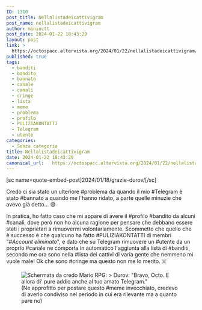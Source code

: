 ```yaml
---
ID: 1310
post_title: Nellalistadeicattivigram
post_name: nellalistadeicattivigram
author: minioctt
post_date: 2024-01-22 18:43:29
layout: post
link: >
  https://octospacc.altervista.org/2024/01/22/nellalistadeicattivigram/
published: true
tags:
  - banditi
  - bandito
  - bannato
  - canale
  - canali
  - cringe
  - lista
  - meme
  - problema
  - profilo
  - PULIZIAKONTATTI
  - Telegram
  - utente
categories:
  - Senza categoria
title: Nellalistadeicattivigram
date: 2024-01-22 18:43:29
canonical_url:   https://octospacc.altervista.org/2024/01/22/nellalistadeicattivigram/
---
```

<!-- wp:paragraph -->
<p>[sc name=quote-embed-post]2024/01/18/grazie-durov/[/sc]</p>
<!-- /wp:paragraph -->

<!-- wp:paragraph -->
<p>Credo ci sia stato un ulteriore #problema da quando il mio #Telegram è stato #bannato a quando me l'hanno ridato, a parte quelle minuzie che avevo già detto... 😅</p>
<!-- /wp:paragraph -->

<!-- wp:paragraph -->
<p>In pratica, ho fatto caso che mi appare di avere il #profilo #bandito da alcuni #canali, dove però non ho alcuna ragione per pensare che debbano essere stati i proprietari a rimuovermi volontariamente. Scommetto che quello che è successo è che qualcuno ha fatto #PULIZIAKONTATTI di membri "#<em>Account eliminato</em>", e dato che su Telegram rimuovere un #utente da un proprio #canale ne comporta in automatico l'aggiunta alla lista di #banditi, secondo me ora sono nella #lista dei cattivi di varia gente che nemmeno mi vuole male! Ok che sono #cringe ma questo non me lo merito. ☠️</p>
<!-- /wp:paragraph -->

<!-- wp:paragraph -->
<p></p>
<!-- /wp:paragraph -->

<!-- wp:image {"id":1309,"sizeSlug":"large","linkDestination":"none"} -->
<figure class="wp-block-image size-large"><img src="{{site.cdnurl}}/assets/uploads/2024/01/img_20231225_000224_3574959593973602637543.jpg" alt="Schermata da credo Mario RPG: &gt; Durov: &quot;Bravo, Octo. E allora di' pure addio anche al tuo amato Telegram.&quot;" class="wp-image-1309"/><figcaption class="wp-element-caption">(Ne approfitto per postare questo #meme invecchiato, credevo di averlo condiviso nel periodo in cui era rilevante ma a quanto pare no)</figcaption></figure>
<!-- /wp:image -->